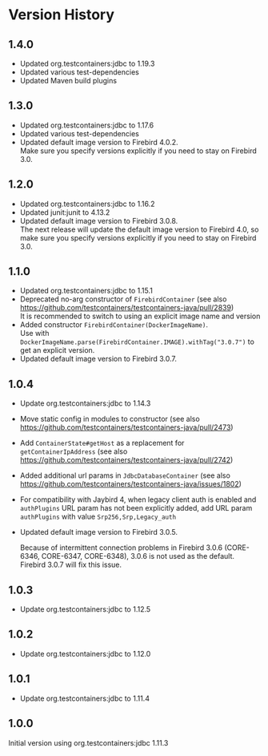 Version History
===============

1.4.0
-----
- Updated org.testcontainers:jdbc to 1.19.3
- Updated various test-dependencies
- Updated Maven build plugins

1.3.0
-----
- Updated org.testcontainers:jdbc to 1.17.6
- Updated various test-dependencies
- Updated default image version to Firebird 4.0.2. \
  Make sure you specify versions explicitly if you need to stay on Firebird 3.0.

1.2.0
-----
- Updated org.testcontainers:jdbc to 1.16.2
- Updated junit:junit to 4.13.2
- Updated default image version to Firebird 3.0.8. \
  The next release will update the default image version to Firebird 4.0, so make sure you specify versions explicitly if you need to stay on Firebird 3.0.

1.1.0
-----
- Updated org.testcontainers:jdbc to 1.15.1
- Deprecated no-arg constructor of `FirebirdContainer` (see also <https://github.com/testcontainers/testcontainers-java/pull/2839>) \
  It is recommended to switch to using an explicit image name and version
- Added constructor `FirebirdContainer(DockerImageName)`. \
  Use with `DockerImageName.parse(FirebirdContainer.IMAGE).withTag("3.0.7")` to get an explicit version.
- Updated default image version to Firebird 3.0.7.

1.0.4
-----

- Update org.testcontainers:jdbc to 1.14.3
- Move static config in modules to constructor (see also <https://github.com/testcontainers/testcontainers-java/pull/2473>)
- Add `ContainerState#getHost` as a replacement for `getContainerIpAddress` (see also <https://github.com/testcontainers/testcontainers-java/pull/2742>)
- Added additional url params in `JdbcDatabaseContainer` (see also <https://github.com/testcontainers/testcontainers-java/issues/1802>)
- For compatibility with Jaybird 4, when legacy client auth is enabled and `authPlugins` URL param has not been explicitly added, add URL param `authPlugins` with value `Srp256,Srp,Legacy_auth`
- Updated default image version to Firebird 3.0.5.

  Because of intermittent connection problems in Firebird 3.0.6 (CORE-6346, CORE-6347, CORE-6348), 3.0.6 is not used as the default. Firebird 3.0.7 will fix this issue. 

1.0.3
-----

- Update org.testcontainers:jdbc to 1.12.5

1.0.2
-----

- Update org.testcontainers:jdbc to 1.12.0

1.0.1
-----

- Update org.testcontainers:jdbc to 1.11.4

1.0.0
-----

Initial version using org.testcontainers:jdbc 1.11.3
